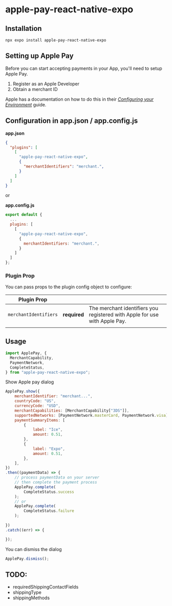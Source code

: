 # apple-pay-react-native-expo

## Installation

```
npx expo install apple-pay-react-native-expo
```

## Setting up Apple Pay
Before you can start accepting payments in your App, you'll need to setup Apple Pay.
1. Register as an Apple Developer
2. Obtain a merchant ID

Apple has a documentation on how to do this in their _[Configuring your Environment](https://developer.apple.com/library/content/ApplePay_Guide/Configuration.html)_ guide.


## Configuration in app.json / app.config.js
**app.json**
```json
{
  "plugins": [
    [
      "apple-pay-react-native-expo",
      {
        "merchantIdentifiers": "merchant.",
      }
    ]
  ]
}
```

or

**app.config.js**
```js
export default {
  ...
  plugins: [
    [
      "apple-pay-react-native-expo",
      {
        merchantIdentifiers: "merchant.",
      }
    ]
  ]
};
```

### Plugin Prop
You can pass props to the plugin config object to configure:

| Plugin Prop|||
|---------------------|----------|-----------------------------------------|
| `merchantIdentifiers` | **required** | The merchant identifiers you registered with Apple for use with Apple Pay.
||||

## Usage

```js
import ApplePay, {
  MerchantCapability,
  PaymentNetwork,
  CompleteStatus,
} from "apple-pay-react-native-expo";
```


Show Apple pay dialog
```js
ApplePay.show({
    merchantIdentifier: "merchant...",
    countryCode: "US",
    currencyCode: "USD",
    merchantCapabilities: [MerchantCapability["3DS"]],
    supportedNetworks: [PaymentNetwork.masterCard, PaymentNetwork.visa],
    paymentSummaryItems: [
        {
            label: "Ice",
            amount: 0.51,
        },
        {
            label: "Expo",
            amount: 0.51,
        },
    ],
})
.then((paymentData) => {
    // process paymentData on your server
    // then complete the payment process
    ApplePay.complete(
        CompleteStatus.success
    );
    // or
    ApplePay.complete(
        CompleteStatus.failure
    );
     
})
.catch((err) => {

});
```
You can dismiss the dialog
```js
ApplePay.dismiss();
```

## TODO:
- requiredShippingContactFields 
- shippingType 
- shippingMethods
